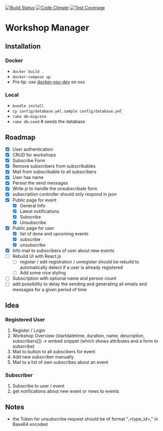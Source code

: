 [![Build Status](https://drone.io/github.com/DanielMSchmidt/workshopManager/status.png)](https://drone.io/github.com/DanielMSchmidt/workshopManager/latest)
[![Code Climate](https://codeclimate.com/github/DanielMSchmidt/workshopManager/badges/gpa.svg)](https://codeclimate.com/github/DanielMSchmidt/workshopManager)
[![Test Coverage](https://codeclimate.com/github/DanielMSchmidt/workshopManager/badges/coverage.svg)](https://codeclimate.com/github/DanielMSchmidt/workshopManager)
# Workshop Manager

## Installation

### Docker

- ```docker build .```
- ```docker-compose up```
- Pro tip: use [docker-osx-dev](https://github.com/brikis98/docker-osx-dev) on osx

### Local

- ```bundle install```
- ```cp config/database.yml.sample config/database.yml```
- ```rake db:migrate```
- ```rake db:seed``` # seeds the database


## Roadmap
- [X] User authentication
- [X] CRUD for workshops
- [X] Subscribe Form
- [X] Remove subscribers from subscribables
- [X] Mail from subscribable to all subscribers
- [X] User has name
- [X] Persist the send messages
- [X] Write js to handle the unsubscribale form
- [X] subscription controller should only respond in json
- [X] Public page for event
  - [X] General Info
  - [X] Latest notifications
  - [X] Subscribe
  - [X] Unsubscribe
- [X] Public page for user
  - [X] list of done and upcoming events
  - [X] subscribe
  - [X] unsubscribe
- [X] Info mail to subscribers of user about new events
- [ ] Rebuild UI with React.js
  - [ ] register / edit registration / unregister should be rebuild to automatically detect if a user is already registered
  - [ ] Add some nice styling
- [ ] Subscription with optional name and person count
- [ ] add possibility to delay the sending and generating all emails and messages for a given period of time

## Idea

### Registered User

1. Register / Login
2. Workshop Overview (startdatetime, duration, name, description, subscribers[])
  -> embed snippet (which shows attributes and a form to subscribe)
3. Mail to button to all subscibers for event
4. Add new subscriber manually
5. Mail to a list of own subscribes about an event

### Subscriber

1. Subscribe to user / event
2. get notifications about new event or news to events


## Notes
- the Token for unsubscribe request should be of format "<type>,<type_id>,<email>" in Base64 encoded


